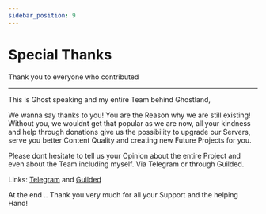 ```yaml
---
sidebar_position: 9
---
```


# Special Thanks
Thank you to everyone who contributed

---

This is Ghost speaking and my entire Team behind Ghostland,

We wanna say thanks to you!
You are the Reason why we are still existing!
Without you, we wouldnt get that popular as we are now, all your kindness
and help through donations give us the possibility to upgrade our Servers,
serve you better Content Quality and creating new Future Projects for you.

Please dont hesitate to tell us your Opinion about the entire Project and
even about the Team including myself. Via Telegram or through Guilded.


Links: [Telegram](https://t.me/ghosteshop) and [Guilded](https://www.guilded.gg/Ghost-eShop-NX)

At the end .. Thank you very much for all your Support and the helping Hand!